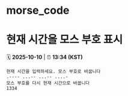# morse_code
# 현재 시간을 모스 부호 표시
<!-- MORSE_TIME_START -->
🗓️ **2025-10-10** | ⏰ **13:34 (KST)**

```
현재 시간을 입력하세요. 모스 부호로 바꿉니다
.---- ...-- ...-- ....-
모스 부호를 다시 현재 시간으로 바꿉니다
1334
```
<!-- MORSE_TIME_END -->
